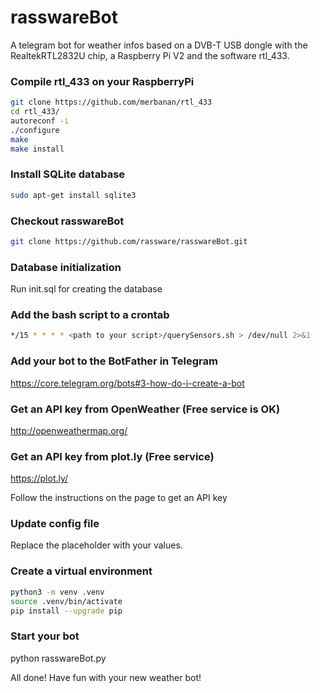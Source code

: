 # rasswareBot

A telegram bot for weather infos based on a DVB-T USB dongle with the RealtekRTL2832U chip, a Raspberry Pi V2 and the software rtl_433.

### Compile rtl_433 on your RaspberryPi

```bash
git clone https://github.com/merbanan/rtl_433
cd rtl_433/
autoreconf -i
./configure
make
make install
```

### Install SQLite database

```bash
sudo apt-get install sqlite3
```

### Checkout rasswareBot

```bash
git clone https://github.com/rassware/rasswareBot.git
```

### Database initialization

Run init.sql for creating the database

### Add the bash script to a crontab

```bash
*/15 * * * * <path to your script>/querySensors.sh > /dev/null 2>&1
```

### Add your bot to the BotFather in Telegram

https://core.telegram.org/bots#3-how-do-i-create-a-bot

### Get an API key from OpenWeather (Free service is OK)

http://openweathermap.org/

### Get an API key from plot.ly (Free service)

https://plot.ly/

Follow the instructions on the page to get an API key

### Update config file

Replace the placeholder with your values.

### Create a virtual environment
```bash
python3 -m venv .venv
source .venv/bin/activate
pip install --upgrade pip
```

### Start your bot

python rasswareBot.py

All done! Have fun with your new weather bot!
